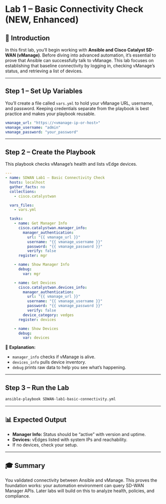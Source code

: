 # Lab 1 – Basic Connectivity Check (NEW, Enhanced)

## 📘 Introduction
In this first lab, you’ll begin working with **Ansible and Cisco Catalyst SD-WAN (vManage)**. Before diving into advanced automation, it’s essential to prove that Ansible can successfully talk to vManage. This lab focuses on establishing that baseline connectivity by logging in, checking vManage’s status, and retrieving a list of devices.

---

## Step 1 – Set Up Variables
You’ll create a file called `vars.yml` to hold your vManage URL, username, and password. Keeping credentials separate from the playbook is best practice and makes your playbook reusable.

```yaml
vmanage_url: "https://<vmanage-ip-or-host>"
vmanage_username: "admin"
vmanage_password: "your_password"
```

---

## Step 2 – Create the Playbook
This playbook checks vManage’s health and lists vEdge devices.

```yaml
---
- name: SDWAN Lab1 — Basic Connectivity Check
  hosts: localhost
  gather_facts: no
  collections:
    - cisco.catalystwan

  vars_files:
    - vars.yml

  tasks:
    - name: Get Manager Info
      cisco.catalystwan.manager_info:
        manager_authentication:
          url: "{{ vmanage_url }}"
          username: "{{ vmanage_username }}"
          password: "{{ vmanage_password }}"
          verify: false
      register: mgr

    - name: Show Manager Info
      debug:
        var: mgr

    - name: Get Devices
      cisco.catalystwan.devices_info:
        manager_authentication:
          url: "{{ vmanage_url }}"
          username: "{{ vmanage_username }}"
          password: "{{ vmanage_password }}"
          verify: false
        device_category: vedges
      register: devices

    - name: Show Devices
      debug:
        var: devices
```

🔎 **Explanation:**  
- `manager_info` checks if vManage is alive.  
- `devices_info` pulls device inventory.  
- `debug` prints raw data to help you see what’s happening.

---

## Step 3 – Run the Lab
```bash
ansible-playbook SDWAN-lab1-basic-connectivity.yml
```

---

## 📊 Expected Output
- **Manager Info:** Status should be “active” with version and uptime.  
- **Devices:** vEdges listed with system IPs and reachability.  
- If no devices, check your setup.

---

## 🎓 Summary
You validated connectivity between Ansible and vManage. This proves the foundation works: your automation environment can query SD-WAN Manager APIs. Later labs will build on this to analyze health, policies, and compliance.
